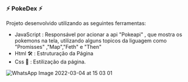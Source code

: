 ### :zap: PokeDex :zap:
Projeto desenvolvido utilizando as seguintes ferramentas: 

- JavaScript : Responsável por acionar a api "Pokeapi" , que mostra os pokemons na tela, utilizando alguns topicos da liguagem como "Promisses" ,"Map","Feth" e "Then"
- Html 🛠️ : Estruturação da Página
- Css :art: : Estilização da página.




![WhatsApp Image 2022-03-04 at 15 03 01](https://user-images.githubusercontent.com/62807696/156821955-d3bb394a-7a69-47dc-9e41-0795e871a7dc.jpeg)
